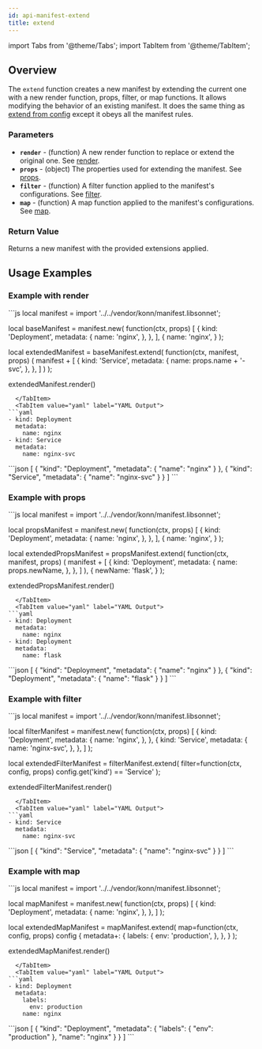 ```yaml
---
id: api-manifest-extend
title: extend
---
```


import Tabs from '@theme/Tabs';
import TabItem from '@theme/TabItem';

## Overview
The `extend` function creates a new manifest by extending the current one with a new render function, props, filter, or map functions. It allows modifying the behavior of an existing manifest. It does the same thing as [extend from config](/api/config/api-config-extend) except it obeys all the manifest rules.

### Parameters
- **`render`** - (function) A new render function to replace or extend the original one. See [render](#example-with-render).
- **`props`** - (object) The properties used for extending the manifest. See [props](#example-with-props).
- **`filter`** - (function) A filter function applied to the manifest's configurations. See [filter](#example-with-filter).
- **`map`** - (function) A map function applied to the manifest's configurations. See [map](#example-with-map).

### Return Value
Returns a new manifest with the provided extensions applied.

## Usage Examples

### Example with render
<Tabs>
  <TabItem value="jsonnet" label="Jsonnet" default>
```js
local manifest = import '../../vendor/konn/manifest.libsonnet';

local baseManifest = manifest.new(
  function(ctx, props) [
    {
      kind: 'Deployment',
      metadata: {
        name: 'nginx',
      },
    },
  ],
  {
    name: 'nginx',
  }
);

local extendedManifest = baseManifest.extend(
  function(ctx, manifest, props) (
    manifest + [
      {
        kind: 'Service',
        metadata: {
          name: props.name + '-svc',
        },
      },
    ]
  )
);

extendedManifest.render()
```
  </TabItem>
  <TabItem value="yaml" label="YAML Output">
```yaml
- kind: Deployment
  metadata:
    name: nginx
- kind: Service
  metadata:
    name: nginx-svc
```
  </TabItem>
  <TabItem value="json" label="JSON Output">
```json
[
  {
    "kind": "Deployment",
    "metadata": {
      "name": "nginx"
    }
  },
  {
    "kind": "Service",
    "metadata": {
      "name": "nginx-svc"
    }
  }
]
```
  </TabItem>
</Tabs>

### Example with props
<Tabs>
  <TabItem value="jsonnet" label="Jsonnet" default>
```js
local manifest = import '../../vendor/konn/manifest.libsonnet';

local propsManifest = manifest.new(
  function(ctx, props) [
    {
      kind: 'Deployment',
      metadata: {
        name: 'nginx',
      },
    },
  ],
  {
    name: 'nginx',
  }
);

local extendedPropsManifest = propsManifest.extend(
  function(ctx, manifest, props) (
    manifest + [
      {
        kind: 'Deployment',
        metadata: {
          name: props.newName,
        },
      },
    ]
  ),
  {
    newName: 'flask',
  }
);

extendedPropsManifest.render()
```
  </TabItem>
  <TabItem value="yaml" label="YAML Output">
```yaml
- kind: Deployment
  metadata:
    name: nginx
- kind: Deployment
  metadata:
    name: flask
```
  </TabItem>
  <TabItem value="json" label="JSON Output">
```json
[
  {
    "kind": "Deployment",
    "metadata": {
      "name": "nginx"
    }
  },
  {
    "kind": "Deployment",
    "metadata": {
      "name": "flask"
    }
  }
]
```
  </TabItem>
</Tabs>

### Example with filter
<Tabs>
  <TabItem value="jsonnet" label="Jsonnet" default>
```js
local manifest = import '../../vendor/konn/manifest.libsonnet';

local filterManifest = manifest.new(
  function(ctx, props) [
    {
      kind: 'Deployment',
      metadata: {
        name: 'nginx',
      },
    },
    {
      kind: 'Service',
      metadata: {
        name: 'nginx-svc',
      },
    },
  ]
);

local extendedFilterManifest = filterManifest.extend(
  filter=function(ctx, config, props) config.get('kind') == 'Service'
);

extendedFilterManifest.render()
```
  </TabItem>
  <TabItem value="yaml" label="YAML Output">
```yaml
- kind: Service
  metadata:
    name: nginx-svc
```
  </TabItem>
  <TabItem value="json" label="JSON Output">
```json
[
  {
    "kind": "Service",
    "metadata": {
      "name": "nginx-svc"
    }
  }
]
```
  </TabItem>
</Tabs>

### Example with map
<Tabs>
  <TabItem value="jsonnet" label="Jsonnet" default>
```js
local manifest = import '../../vendor/konn/manifest.libsonnet';

local mapManifest = manifest.new(
  function(ctx, props) [
    {
      kind: 'Deployment',
      metadata: {
        name: 'nginx',
      },
    },
  ]
);

local extendedMapManifest = mapManifest.extend(
  map=function(ctx, config, props) config {
    metadata+: {
      labels: {
        env: 'production',
      },
    },
  }
);

extendedMapManifest.render()
```
  </TabItem>
  <TabItem value="yaml" label="YAML Output">
```yaml
- kind: Deployment
  metadata:
    labels:
      env: production
    name: nginx
```
  </TabItem>
  <TabItem value="json" label="JSON Output">
```json
[
  {
    "kind": "Deployment",
    "metadata": {
      "labels": {
        "env": "production"
      },
      "name": "nginx"
    }
  }
]
```
  </TabItem>
</Tabs>